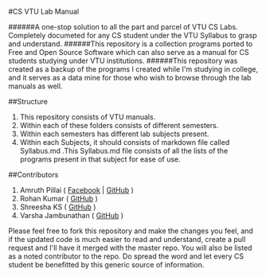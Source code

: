 #CS VTU Lab Manual

######A one-stop solution to all the part and parcel of VTU CS Labs. Completely documeted for any CS student under the VTU Syllabus to grasp and understand.
######This repository is a collection programs ported to Free and Open Source Software which can also serve as a manual for CS students studying under VTU institutions.
######This repository was created as a backup of the programs I created while I'm studying in college, and it serves as a data mine for those who wish to browse through the lab manuals as well.

##Structure

1. This repository consists of VTU manuals.
2. Within each of these folders consists of different semesters.
3. Within each semesters has different lab subjects present.
4. Within each Subjects, it should consists of markdown file called Syllabus.md .This Syllabus.md file consists of all the lists of the programs present in that subject for ease of use. 

##Contributors

1. Amruth Pillai ( [Facebook](https://www.facebook.com/AmruthPillai) | [GitHub](https://github.com/AmruthPillai) )
2. Rohan Kumar ( [GitHub](https://github.com/Rohan-Kumar) )
2. Shreesha KS ( [GitHub](https://github.com/SreeshaKS) )
2. Varsha Jambunathan ( [GitHub](https://github.com/VarshaJambunathan) )

Please feel free to fork this repository and make the changes you feel, and if the updated code is much easier to read and understand, create a pull request and I'll have it merged with the master repo. You will also be listed as a noted contributor to the repo.
Do spread the word and let every CS student be benefitted by this generic source of information.
